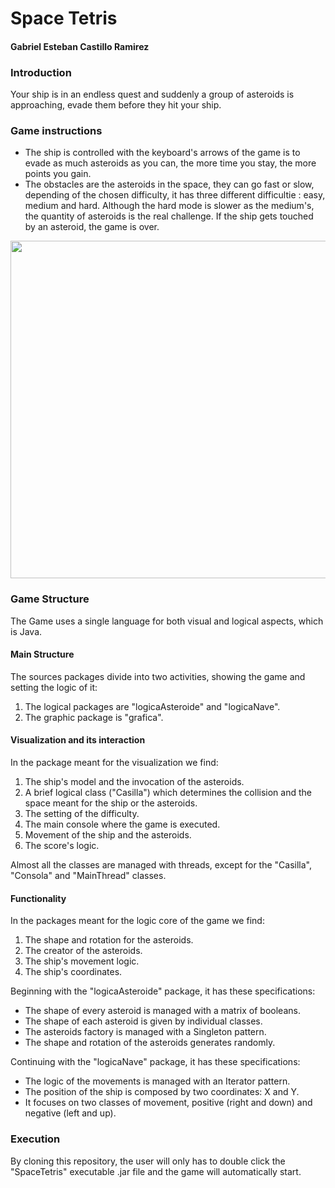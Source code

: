 # Space Tetris
#### Gabriel Esteban Castillo Ramirez
### Introduction
Your ship is in an endless quest and suddenly a group of asteroids is approaching, evade them before they hit your ship. 

### Game instructions
* The ship is controlled with the keyboard's arrows of the game is to evade as much asteroids as you can, the more 
  time you stay, the more points you gain. 
* The obstacles are the asteroids in the space, they can go fast or slow, depending of the chosen difficulty,
  it has three different difficultie : easy, medium and hard. Although the hard mode is slower as the medium's, the 
  quantity of asteroids is the real challenge. If the ship gets touched by an asteroid, the game is over.
  
<img src="https://user-images.githubusercontent.com/43209755/77855545-b3a2d100-71b6-11ea-9eba-870a3231775f.png" width="540">

### Game Structure
The Game uses a single language for both visual and logical aspects, which is Java. 

#### Main Structure
The sources packages divide into two activities, showing the game and setting the logic of it:
1. The logical packages are "logicaAsteroide" and "logicaNave".
2. The graphic package is "grafica".

#### Visualization and its interaction 
In the package meant for the visualization we find:
1. The ship's model and the invocation of the asteroids.
2. A brief logical class ("Casilla") which determines the collision and the space meant for the ship or the asteroids.
3. The setting of the difficulty.
4. The main console where the game is executed.
5. Movement of the ship and the asteroids. 
6. The score's logic.

Almost all the classes are managed with threads, except for the "Casilla", "Consola" and "MainThread" classes.

#### Functionality
In the packages meant for the logic core of the game we find:
1. The shape and rotation for the asteroids. 
2. The creator of the asteroids.
3. The ship's movement logic.
4. The ship's coordinates. 

Beginning with the "logicaAsteroide" package, it has these specifications:
* The shape of every asteroid is managed with a matrix of booleans.
* The shape of each asteroid is given by individual classes. 
* The asteroids factory is managed with a Singleton pattern. 
* The shape and rotation of the asteroids generates randomly. 

Continuing with the "logicaNave" package, it has these specifications:
* The logic of the movements is managed with an Iterator pattern.
* The position of the ship is composed by two coordinates: X and Y.
* It focuses on two classes of movement, positive (right and down) and negative (left and up).


### Execution
By cloning this repository, the user will only has to double click the "SpaceTetris" executable .jar file and the game will automatically start. 


